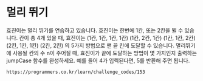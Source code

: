 # 멀리 뛰기

효진이는 멀리 뛰기를 연습하고 있습니다.
효진이는 한번에 1칸, 또는 2칸을 뛸 수 있습니다.
칸이 총 4개 있을 때, 효진이는
(1칸, 1칸, 1칸, 1칸)
(1칸, 2칸, 1칸)
(1칸, 1칸, 2칸)
(2칸, 1칸, 1칸)
(2칸, 2칸)
의 5가지 방법으로 맨 끝 칸에 도달할 수 있습니다.
멀리뛰기에 사용될 칸의 수 n이 주어질 때, 효진이가 끝에 도달하는 방법이 몇 가지인지 출력하는 jumpCase 함수를 완성하세요.
예를 들어 4가 입력된다면, 5를 반환해 주면 됩니다.

```
https://programmers.co.kr/learn/challenge_codes/153
```

